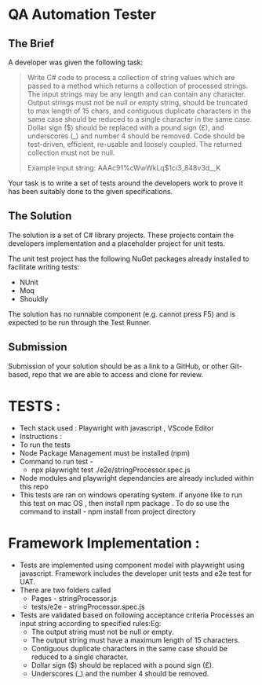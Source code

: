 # QA Automation Tester

## The Brief

A developer was given the following task:


> Write C# code to process a collection of string values which are passed to a method which returns a collection of processed strings. The input strings may be any length and can contain any character. Output strings must not be null or empty string, should be truncated to max length of 15 chars, and contiguous duplicate characters in the same case should be reduced to a single character in the same case. Dollar sign ($) should be replaced with a pound sign (£), and underscores (_) and number 4 should be removed. Code should be test-driven, efficient, re-usable and loosely coupled. The returned collection must not be null.
>
> Example input string:  AAAc91%cWwWkLq$1ci3_848v3d__K

Your task is to write a set of tests around the developers work to prove it has been suitably done to the given specifications.

## The Solution

The solution is a set of C# library projects. These projects contain the developers implementation and a placeholder project for unit tests.

The unit test project  has the following NuGet packages already installed to facilitate writing tests:
- NUnit
- Moq
- Shouldly

The solution has no runnable component (e.g. cannot press F5) and is expected to be run through the Test Runner.

## Submission

Submission of your solution should be as a link to a GitHub, or other Git-based, repo that we are able to access and clone for review.

 # TESTS : 
 * Tech stack used : Playwright with javascript , VScode Editor
 * Instructions : 
 * To run the tests 
 * Node Package Management must be installed (npm)
 * Command to run test - 
      * npx playwright test ./e2e/stringProcessor.spec.js
 * Node modules and playwright dependancies are already included within this repo
 *  This tests are ran on windows operating system. if anyone like to run this test on mac OS , then install npm package . To do so use the command to install - npm install from project directory
# Framework Implementation :
 *  Tests are implemented using component model with playwright using javascript. Framework includes the developer unit tests and e2e test for UAT.
 *  There are two folders called 
      * Pages - stringProcessor.js
      * tests/e2e - stringProcessor.spec.js
 * Tests are validated based on following acceptance criteria
   Processes an input string according to specified rules:Eg:
     * The output string must not be null or empty.
     * The output string must have a maximum length of 15 characters.
     * Contiguous duplicate characters in the same case should be reduced to a single character.
     * Dollar sign ($) should be replaced with a pound sign (£).
     * Underscores (_) and the number 4 should be removed.
